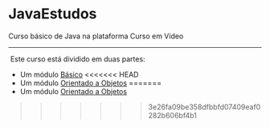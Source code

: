 # JavaEstudos
Curso básico de Java na plataforma Curso em Vídeo

---

​	Este curso está dividido em duas partes:

- Um módulo [Básico](./Básico/Material.md)
<<<<<<< HEAD
- Um módulo [Orientado a Objetos](.)
=======
- Um módulo [Orientado a Objetos]()
>>>>>>> 3e26fa09be358dfbbfd07409eaf0282b606bf4b1

